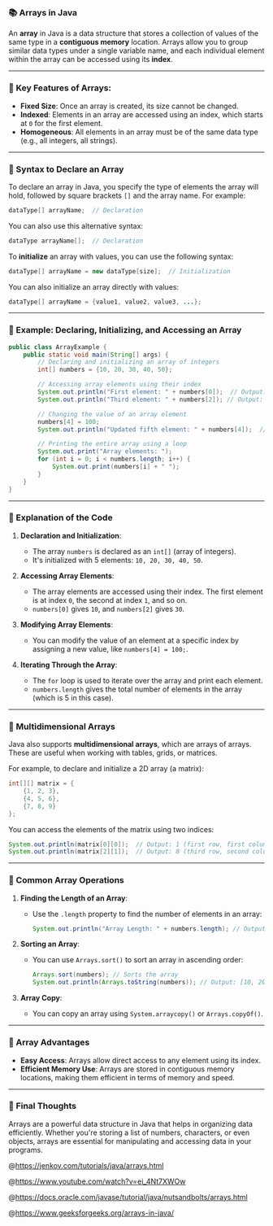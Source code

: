 ### **📚 Arrays in Java**

An **array** in Java is a data structure that stores a collection of values of the same type in a **contiguous memory** location. Arrays allow you to group similar data types under a single variable name, and each individual element within the array can be accessed using its **index**.

---

### **🔹 Key Features of Arrays:**

- **Fixed Size**: Once an array is created, its size cannot be changed.
- **Indexed**: Elements in an array are accessed using an index, which starts at `0` for the first element.
- **Homogeneous**: All elements in an array must be of the same data type (e.g., all integers, all strings).

---

### **🔹 Syntax to Declare an Array**

To declare an array in Java, you specify the type of elements the array will hold, followed by square brackets `[]` and the array name. For example:

```java
dataType[] arrayName;  // Declaration
```

You can also use this alternative syntax:

```java
dataType arrayName[];  // Declaration
```

To **initialize** an array with values, you can use the following syntax:

```java
dataType[] arrayName = new dataType[size];  // Initialization
```

You can also initialize an array directly with values:

```java
dataType[] arrayName = {value1, value2, value3, ...};
```

---

### **🔹 Example: Declaring, Initializing, and Accessing an Array**

```java
public class ArrayExample {
    public static void main(String[] args) {
        // Declaring and initializing an array of integers
        int[] numbers = {10, 20, 30, 40, 50};

        // Accessing array elements using their index
        System.out.println("First element: " + numbers[0]);  // Output: 10
        System.out.println("Third element: " + numbers[2]); // Output: 30

        // Changing the value of an array element
        numbers[4] = 100;
        System.out.println("Updated fifth element: " + numbers[4]);  // Output: 100

        // Printing the entire array using a loop
        System.out.print("Array elements: ");
        for (int i = 0; i < numbers.length; i++) {
            System.out.print(numbers[i] + " ");
        }
    }
}
```

---

### **🔹 Explanation of the Code**

1. **Declaration and Initialization**:
   - The array `numbers` is declared as an `int[]` (array of integers).
   - It's initialized with 5 elements: `10, 20, 30, 40, 50`.

2. **Accessing Array Elements**:
   - The array elements are accessed using their index. The first element is at index `0`, the second at index `1`, and so on.
   - `numbers[0]` gives `10`, and `numbers[2]` gives `30`.

3. **Modifying Array Elements**:
   - You can modify the value of an element at a specific index by assigning a new value, like `numbers[4] = 100;`.

4. **Iterating Through the Array**:
   - The `for` loop is used to iterate over the array and print each element.
   - `numbers.length` gives the total number of elements in the array (which is 5 in this case).

---

### **🔹 Multidimensional Arrays**

Java also supports **multidimensional arrays**, which are arrays of arrays. These are useful when working with tables, grids, or matrices.

For example, to declare and initialize a 2D array (a matrix):

```java
int[][] matrix = {
    {1, 2, 3},
    {4, 5, 6},
    {7, 8, 9}
};
```

You can access the elements of the matrix using two indices:

```java
System.out.println(matrix[0][0]);  // Output: 1 (first row, first column)
System.out.println(matrix[2][1]);  // Output: 8 (third row, second column)
```

---

### **🔹 Common Array Operations**

1. **Finding the Length of an Array**:
   - Use the `.length` property to find the number of elements in an array:
     ```java
     System.out.println("Array Length: " + numbers.length); // Output: 5
     ```

2. **Sorting an Array**:
   - You can use `Arrays.sort()` to sort an array in ascending order:
     ```java
     Arrays.sort(numbers); // Sorts the array
     System.out.println(Arrays.toString(numbers)); // Output: [10, 20, 30, 40, 50]
     ```

3. **Array Copy**:
   - You can copy an array using `System.arraycopy()` or `Arrays.copyOf()`.

---

### **🔹 Array Advantages**

- **Easy Access**: Arrays allow direct access to any element using its index.
- **Efficient Memory Use**: Arrays are stored in contiguous memory locations, making them efficient in terms of memory and speed.

---

### **🎯 Final Thoughts**

Arrays are a powerful data structure in Java that helps in organizing data efficiently. Whether you're storing a list of numbers, characters, or even objects, arrays are essential for manipulating and accessing data in your programs.

@https://jenkov.com/tutorials/java/arrays.html

@https://www.youtube.com/watch?v=ei_4Nt7XWOw

@https://docs.oracle.com/javase/tutorial/java/nutsandbolts/arrays.html

@https://www.geeksforgeeks.org/arrays-in-java/
